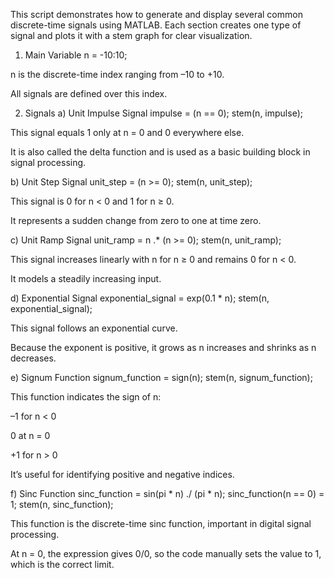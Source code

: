 This script demonstrates how to generate and display several common discrete-time signals using MATLAB.
Each section creates one type of signal and plots it with a stem graph for clear visualization.

1. Main Variable
n = -10:10;


n is the discrete-time index ranging from –10 to +10.

All signals are defined over this index.

2. Signals
a) Unit Impulse Signal
impulse = (n == 0);
stem(n, impulse);


This signal equals 1 only at n = 0 and 0 everywhere else.

It is also called the delta function and is used as a basic building block in signal processing.

b) Unit Step Signal
unit_step = (n >= 0);
stem(n, unit_step);


This signal is 0 for n < 0 and 1 for n ≥ 0.

It represents a sudden change from zero to one at time zero.

c) Unit Ramp Signal
unit_ramp = n .* (n >= 0);
stem(n, unit_ramp);


This signal increases linearly with n for n ≥ 0 and remains 0 for n < 0.

It models a steadily increasing input.

d) Exponential Signal
exponential_signal = exp(0.1 * n);
stem(n, exponential_signal);


This signal follows an exponential curve.

Because the exponent is positive, it grows as n increases and shrinks as n decreases.

e) Signum Function
signum_function = sign(n);
stem(n, signum_function);


This function indicates the sign of n:

–1 for n < 0

0 at n = 0

+1 for n > 0

It’s useful for identifying positive and negative indices.

f) Sinc Function
sinc_function = sin(pi * n) ./ (pi * n);
sinc_function(n == 0) = 1;
stem(n, sinc_function);


This function is the discrete-time sinc function, important in digital signal processing.

At n = 0, the expression gives 0/0, so the code manually sets the value to 1, which is the correct limit.
